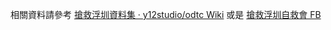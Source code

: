 相關資料請參考 [搶救浮圳資料集 · y12studio/odtc Wiki](https://github.com/y12studio/odtc/wiki/%E6%90%B6%E6%95%91%E6%B5%AE%E5%9C%B3%E8%B3%87%E6%96%99%E9%9B%86) 或是 [搶救浮圳自救會 FB](https://www.facebook.com/FuZunGoGoGo/info)
